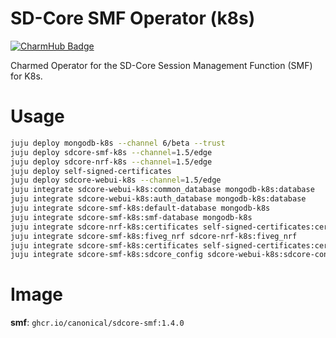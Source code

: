 # SD-Core SMF Operator (k8s)
[![CharmHub Badge](https://charmhub.io/sdcore-smf-k8s/badge.svg)](https://charmhub.io/sdcore-smf-k8s)

Charmed Operator for the SD-Core Session Management Function (SMF) for K8s.

# Usage

```bash
juju deploy mongodb-k8s --channel 6/beta --trust
juju deploy sdcore-smf-k8s --channel=1.5/edge
juju deploy sdcore-nrf-k8s --channel=1.5/edge
juju deploy self-signed-certificates
juju deploy sdcore-webui-k8s --channel=1.5/edge
juju integrate sdcore-webui-k8s:common_database mongodb-k8s:database
juju integrate sdcore-webui-k8s:auth_database mongodb-k8s:database
juju integrate sdcore-smf-k8s:default-database mongodb-k8s
juju integrate sdcore-smf-k8s:smf-database mongodb-k8s
juju integrate sdcore-nrf-k8s:certificates self-signed-certificates:certificates
juju integrate sdcore-smf-k8s:fiveg_nrf sdcore-nrf-k8s:fiveg_nrf
juju integrate sdcore-smf-k8s:certificates self-signed-certificates:certificates
juju integrate sdcore-smf-k8s:sdcore_config sdcore-webui-k8s:sdcore-config
```

# Image

**smf**: `ghcr.io/canonical/sdcore-smf:1.4.0`

